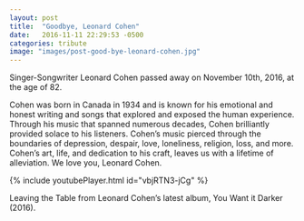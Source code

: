 ```yaml
---
layout: post
title:  "Goodbye, Leonard Cohen"
date:   2016-11-11 22:29:53 -0500
categories: tribute
image: "images/post-good-bye-leonard-cohen.jpg"
---
```


<span class="quote">Singer-Songwriter Leonard Cohen passed away on November 10th, 2016, at the age of 82.</span>

Cohen was born in Canada in 1934 and is known for his emotional and honest writing and songs that explored and exposed the human experience. Through his music that spanned numerous decades, Cohen brilliantly provided solace to his listeners. Cohen’s music pierced through the boundaries of depression, despair, love, loneliness, religion, loss, and more. Cohen’s art, life, and dedication to his craft, leaves us with a lifetime of  alleviation. We love you, Leonard Cohen.

{% include youtubePlayer.html id="vbjRTN3-jCg" %}
<figcaption>Leaving the Table from Leonard Cohen’s latest album, You Want it Darker (2016).</figcaption>
